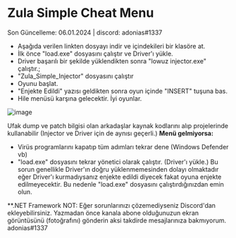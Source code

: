# Zula Simple Cheat Menu

Son Güncelleme: 06.01.2024 | discord: adonias#1337

- Aşağıda verilen linkten dosyayı indir ve içindekileri bir klasöre at.
- İlk önce "load.exe" dosyasını çalıştır ve Driver'ı yükle.
- Driver başarılı bir şekilde yüklendikten sonra "lowuz injector.exe" çalıştır.;
- "Zula_Simple_Injector" dosyasını çalıştır
- Oyunu başlat.
- "Enjekte Edildi" yazısı geldikten sonra oyun içinde "INSERT" tuşuna bas.
- Hile menüsü karşına gelecektir. İyi oyunlar.

![image](https://github.com/adonias-1337/zula-simple-cheat/assets/81821456/80f2fdae-4f4c-4fe3-9183-42768e9c55ad)

Ufak dump ve patch bilgisi olan arkadaşlar kaynak kodlarını alıp projelerinde kullanabilir (Injector ve Driver için de aynısı geçerli.)
**Menü gelmiyorsa:**

- Virüs programlarını kapatıp tüm adımları tekrar dene (Windows Defender vb)
- "load.exe" dosyasını tekrar yönetici olarak çalıştır. (Driver'ı yükle.)
Bu sorun genellikle Driver'ın doğru yüklenmemesinden dolayı olmaktadır eğer Driver'ı kurmadıysanız enjekte edildi diyecek fakat oyuna enjekte edilmeyecektir. Bu nedenle "load.exe" dosyasını çalıştırdığınızdan emin olun.

**.NET Framework 
NOT: Eğer sorunlarınızı çözemediyseniz Discord'dan ekleyebilirsiniz. Yazmadan önce kanala abone olduğunuzun ekran görüntüsünü (fotoğrafını) gönderin aksi takdirde mesajlarınıza bakmıyorum. adonias#1337

